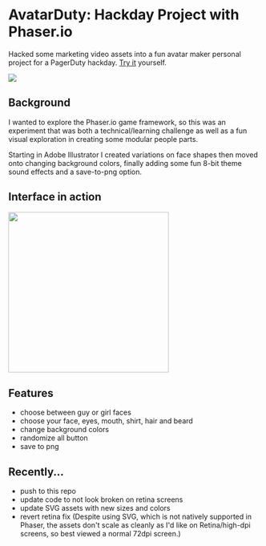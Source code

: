 AvatarDuty: Hackday Project with Phaser.io
==========================================

Hacked some marketing video assets into a fun avatar maker personal project for a PagerDuty hackday. [Try it](http://daverau.info/avatarduty/) yourself.

<img src="https://raw.githubusercontent.com/redlabor/avatarduty/master/demo-images/grid.png">


Background
----------
I wanted to explore the Phaser.io game framework, so this was an experiment that was both a technical/learning challenge as well as a fun visual exploration in creating some modular people parts.

Starting in Adobe Illustrator I created variations on face shapes then moved onto changing background colors, finally adding some fun 8-bit theme sound effects and a save-to-png option.

Interface in action
-------------------
<img src="https://raw.githubusercontent.com/redlabor/avatarduty/master/demo-images/ui-demo.gif" width="320" >

Features
--------

* choose between guy or girl faces
* choose your face, eyes, mouth, shirt, hair and beard
* change background colors
* randomize all button
* save to png

Recently...
---------

* push to this repo
* update code to not look broken on retina screens
* update SVG assets with new sizes and colors
* revert retina fix (Despite using SVG, which is not natively supported in Phaser, the assets don't scale as cleanly as I'd like on Retina/high-dpi screens, so best viewed a normal 72dpi screen.)